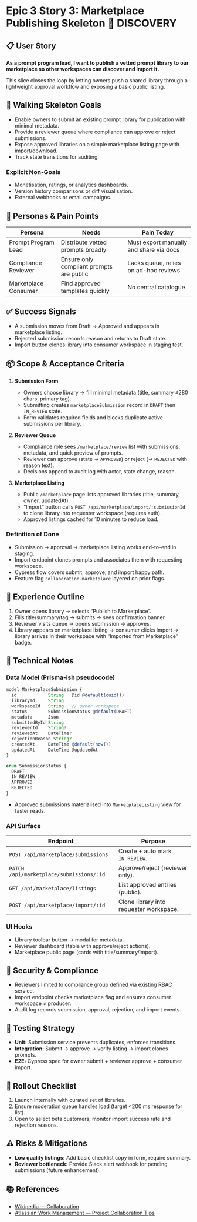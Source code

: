 # Epic 3 Story 3: Marketplace Publishing Skeleton 🚧 DISCOVERY

## 📋 User Story
**As a prompt program lead, I want to publish a vetted prompt library to our marketplace so other workspaces can discover and import it.**

This slice closes the loop by letting owners push a shared library through a lightweight approval workflow and exposing a basic public listing.

## 🎯 Walking Skeleton Goals
- Enable owners to submit an existing prompt library for publication with minimal metadata.
- Provide a reviewer queue where compliance can approve or reject submissions.
- Expose approved libraries on a simple marketplace listing page with import/download.
- Track state transitions for auditing.

### Explicit Non-Goals
- Monetisation, ratings, or analytics dashboards.
- Version history comparisons or diff visualisation.
- External webhooks or email campaigns.

## 👤 Personas & Pain Points
| Persona | Needs | Pain Today |
| --- | --- | --- |
| Prompt Program Lead | Distribute vetted prompts broadly | Must export manually and share via docs |
| Compliance Reviewer | Ensure only compliant prompts are public | Lacks queue, relies on ad-hoc reviews |
| Marketplace Consumer | Find approved templates quickly | No central catalogue |

## ✅ Success Signals
- A submission moves from Draft → Approved and appears in marketplace listing.
- Rejected submission records reason and returns to Draft state.
- Import button clones library into consumer workspace in staging test.

## 📦 Scope & Acceptance Criteria
1. **Submission Form**
   - Owners choose library → fill minimal metadata (title, summary ≤280 chars, primary tag).
   - Submitting creates `marketplaceSubmission` record in `DRAFT` then `IN_REVIEW` state.
   - Form validates required fields and blocks duplicate active submissions per library.

2. **Reviewer Queue**
   - Compliance role sees `/marketplace/review` list with submissions, metadata, and quick preview of prompts.
   - Reviewer can approve (state → `APPROVED`) or reject (→ `REJECTED` with reason text).
   - Decisions append to audit log with actor, state change, reason.

3. **Marketplace Listing**
   - Public `/marketplace` page lists approved libraries (title, summary, owner, updatedAt).
   - “Import” button calls `POST /api/marketplace/import/:submissionId` to clone library into requester workspace (requires auth).
   - Approved listings cached for 10 minutes to reduce load.

### Definition of Done
- Submission → approval → marketplace listing works end-to-end in staging.
- Import endpoint clones prompts and associates them with requesting workspace.
- Cypress flow covers submit, approve, and import happy path.
- Feature flag `collaboration.marketplace` layered on prior flags.

## 🧭 Experience Outline
1. Owner opens library → selects “Publish to Marketplace”.
2. Fills title/summary/tag → submits → sees confirmation banner.
3. Reviewer visits queue → opens submission → approves.
4. Library appears on marketplace listing → consumer clicks Import → library arrives in their workspace with “Imported from Marketplace” badge.

## 🧱 Technical Notes
### Data Model (Prisma-ish pseudocode)
```ts
model MarketplaceSubmission {
  id            String   @id @default(cuid())
  libraryId     String
  workspaceId   String   // owner workspace
  status        SubmissionStatus @default(DRAFT)
  metadata      Json
  submittedById String
  reviewerId    String?
  reviewedAt    DateTime?
  rejectionReason String?
  createdAt     DateTime @default(now())
  updatedAt     DateTime @updatedAt
}

enum SubmissionStatus {
  DRAFT
  IN_REVIEW
  APPROVED
  REJECTED
}
```

- Approved submissions materialised into `MarketplaceListing` view for faster reads.

### API Surface
| Endpoint | Purpose |
| --- | --- |
| `POST /api/marketplace/submissions` | Create + auto mark `IN_REVIEW`. |
| `PATCH /api/marketplace/submissions/:id` | Approve/reject (reviewer only). |
| `GET /api/marketplace/listings` | List approved entries (public). |
| `POST /api/marketplace/import/:id` | Clone library into requester workspace. |

### UI Hooks
- Library toolbar button → modal for metadata.
- Reviewer dashboard (table with approve/reject actions).
- Marketplace public page (cards with title/summary/import).

## 🔐 Security & Compliance
- Reviewers limited to compliance group defined via existing RBAC service.
- Import endpoint checks marketplace flag and ensures consumer workspace ≠ producer.
- Audit log records submission, approval, rejection, and import events.

## 🧪 Testing Strategy
- **Unit:** Submission service prevents duplicates, enforces transitions.
- **Integration:** Submit → approve → verify listing → import clones prompts.
- **E2E:** Cypress spec for owner submit + reviewer approve + consumer import.

## 🚀 Rollout Checklist
1. Launch internally with curated set of libraries.
2. Ensure moderation queue handles load (target <200 ms response for list).
3. Open to select beta customers; monitor import success rate and rejection reasons.

## ⚠️ Risks & Mitigations
- **Low quality listings:** Add basic checklist copy in form, require summary.
- **Reviewer bottleneck:** Provide Slack alert webhook for pending submissions (future enhancement).

## 📚 References
- [Wikipedia — Collaboration](https://en.wikipedia.org/wiki/Collaboration)
- [Atlassian Work Management — Project Collaboration Tips](https://www.atlassian.com/work-management/project-collaboration)
